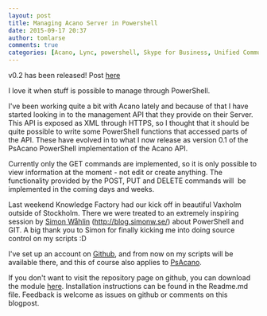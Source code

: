 ```yaml
---
layout: post
title: Managing Acano Server in Powershell
date: 2015-09-17 20:37
author: tomlarse
comments: true
categories: [Acano, Lync, powershell, Skype for Business, Unified Communications, video conferencing]
---
```

v0.2 has been released! Post <a href="http://blog.codesalot.com/2015/12/04/manage-acano-server-with-powershell-psacano-version-0-2-released/" target="_blank">here</a>

I love it when stuff is possible to manage through PowerShell.

I've been working quite a bit with Acano lately and because of that I have started looking in to the management API that they provide on their Server. This API is exposed as XML through HTTPS, so I thought that it should be quite possible to write some PowerShell functions that accessed parts of the API. These have evolved in to what I now release as version 0.1 of the PsAcano PowerShell implementation of the Acano API.

Currently only the GET commands are implemented, so it is only possible to view information at the moment - not edit or create anything. The functionality provided by the POST, PUT and DELETE commands will  be implemented in the coming days and weeks.

Last weekend Knowledge Factory had our kick off in beautiful Vaxholm outside of Stockholm. There we were treated to an extremely inspiring session by <a href="https://twitter.com/simonwahlin" target="_blank">Simon Wåhlin</a> (http://blog.simonw.se/) about PowerShell and GIT. A big thank you to Simon for finally kicking me into doing source control on my scripts :D

I've set up an account on <a href="http://github.com/tomlarse" target="_blank">Github</a>, and from now on my scripts will be available there, and this of course also applies to <a href="https://github.com/tomlarse/PsAcano" target="_blank">PsAcano</a>.

If you don't want to visit the repository page on github, you can download the module <a href="https://github.com/tomlarse/PsAcano/releases/latest" target="_blank">here</a>. Installation instructions can be found in the Readme.md file. Feedback is welcome as issues on github or comments on this blogpost.
